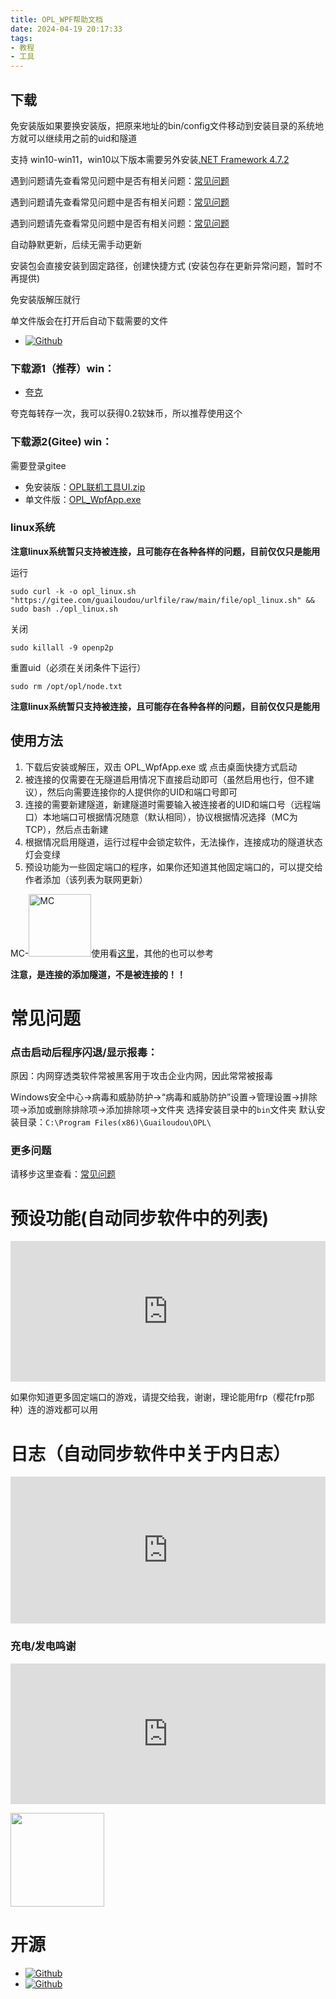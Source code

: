 ```yaml
---
title: OPL_WPF帮助文档
date: 2024-04-19 20:17:33
tags:
- 教程
- 工具
---
```

## 下载

免安装版如果要换安装版，把原来地址的bin/config文件移动到安装目录的系统地方就可以继续用之前的uid和隧道

支持 win10-win11，win10以下版本需要另外安装[.NET Framework 4.7.2](https://dotnet.microsoft.com/zh-cn/download/dotnet-framework/net472)

遇到问题请先查看常见问题中是否有相关问题：[常见问题](/2024/07/12/oplwin_help/)

遇到问题请先查看常见问题中是否有相关问题：[常见问题](/2024/07/12/oplwin_help/)

遇到问题请先查看常见问题中是否有相关问题：[常见问题](/2024/07/12/oplwin_help/)

自动静默更新，后续无需手动更新

安装包会直接安装到固定路径，创建快捷方式 (安装包存在更新异常问题，暂时不再提供)

免安装版解压就行

单文件版会在打开后自动下载需要的文件
- [![Github](https://img.shields.io/badge/Github-OPL_WpfApp-Green?logo=github)](https://github.com/Guailoudou/OPL-WpfApp)

### 下载源1（推荐）win：

- [夸克](https://pan.quark.cn/s/8537690fd74b) 
  
夸克每转存一次，我可以获得0.2软妹币，所以推荐使用这个

### 下载源2(Gitee) win：
需要登录gitee 
- 免安装版：[OPL联机工具UI.zip](https://gitee.com/guailoudou/urlfile/raw/main/file/OPL联机工具UI.zip)
- 单文件版：[OPL_WpfApp.exe](https://gitee.com/guailoudou/urlfile/raw/main/file/OPL_WpfApp.exe)

### linux系统
**注意linux系统暂只支持被连接，且可能存在各种各样的问题，目前仅仅只是能用**

运行
```
sudo curl -k -o opl_linux.sh "https://gitee.com/guailoudou/urlfile/raw/main/file/opl_linux.sh" && sudo bash ./opl_linux.sh
```
关闭
```
sudo killall -9 openp2p
```
重置uid（必须在关闭条件下运行）
```
sudo rm /opt/opl/node.txt
```
**注意linux系统暂只支持被连接，且可能存在各种各样的问题，目前仅仅只是能用**

## 使用方法

1. 下载后安装或解压，双击 OPL_WpfApp.exe 或 点击桌面快捷方式启动
2. 被连接的仅需要在无隧道启用情况下直接启动即可（虽然启用也行，但不建议），然后向需要连接你的人提供你的UID和端口号即可
3. 连接的需要新建隧道，新建隧道时需要输入被连接者的UID和端口号（远程端口）本地端口可根据情况随意（默认相同），协议根据情况选择（MC为TCP），然后点击新建
4. 根据情况启用隧道，运行过程中会锁定软件，无法操作，连接成功的隧道状态灯会变绿
5. 预设功能为一些固定端口的程序，如果你还知道其他固定端口的，可以提交给作者添加（该列表为联网更新）

MC-<a href="https://minecraft.net"><img src="https://www.minecraft.net/content/dam/minecraftnet/games/minecraft/logos/Global-Header_MCCB-Logo_300x51.svg" title="MC" style="width: 100px;"></a>使用看[这里](/2024/04/22/opl_mc/)，其他的也可以参考

**注意，是连接的添加隧道，不是被连接的！！**

# 常见问题

### 点击启动后程序闪退/显示报毒：
原因：内网穿透类软件常被黑客用于攻击企业内网，因此常常被报毒

Windows安全中心->病毒和威胁防护->“病毒和威胁防护”设置->管理设置->排除项->添加或删除排除项->添加排除项->文件夹 选择安装目录中的`bin`文件夹
默认安装目录：`C:\Program Files(x86)\Guailoudou\OPL\`

### 更多问题

请移步这里查看：[常见问题](/2024/07/12/oplwin_help/)

# 预设功能(自动同步软件中的列表)

<iframe src="https://file.gldhn.top/web/preset/?type=preset" width="100%" height="225px" frameborder="0" scrolling="yes"></iframe>

如果你知道更多固定端口的游戏，请提交给我，谢谢，理论能用frp（樱花frp那种）连的游戏都可以用

# 日志（自动同步软件中关于内日志）

<iframe src="https://file.gldhn.top/web/preset/?type=uplog" width="100%" height="235px" frameborder="0" scrolling="yes"></iframe>

### 充电/发电鸣谢

<iframe src="https://file.gldhn.top/web/thank/" width="100%" height="225px" frameborder="0" scrolling="yes"></iframe>

<a href="https://afdian.com/a/guailoudou"><img src="https://pic1.afdiancdn.com/static/img/welcome/button-sponsorme.png" alt=""  style="width: 150px;"></a>


# 开源

- [![Github](https://img.shields.io/badge/Github-OPL_WpfApp-Green?logo=github)](https://github.com/Guailoudou/OPL-WpfApp)
- [![Github](https://img.shields.io/badge/Github-openp2p-Green?logo=github)](https://github.com/openp2p-cn/openp2p)


